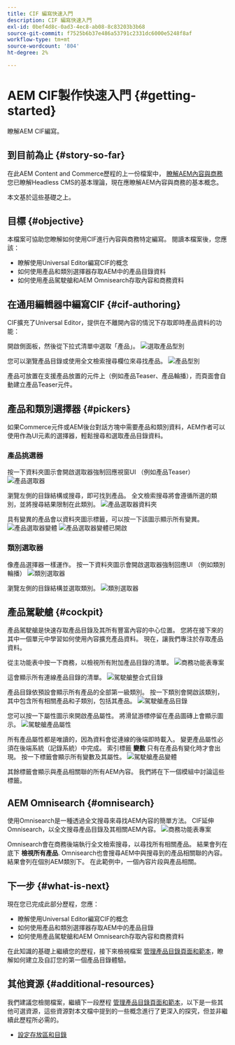```yaml
---
title: CIF 編寫快速入門
description: CIF 編寫快速入門
exl-id: 0bef4d8c-0ad3-4ec8-ab08-8c83203b3b68
source-git-commit: f7525b6b37e486a53791c2331dc6000e5248f8af
workflow-type: tm+mt
source-wordcount: '804'
ht-degree: 2%

---
```


# AEM CIF製作快速入門 {#getting-started}

瞭解AEM CIF編寫。

## 到目前為止 {#story-so-far}

在此AEM Content and Commerce歷程的上一份檔案中， [瞭解AEM內容與商務](/help/commerce-cloud/introduction.md)您已瞭解Headless CMS的基本理論，現在應瞭解AEM內容與商務的基本概念。

本文基於這些基礎之上。

## 目標 {#objective}

本檔案可協助您瞭解如何使用CIF進行內容與商務特定編寫。 閱讀本檔案後，您應該：

* 瞭解使用Universal Editor編寫CIF的概念
* 如何使用產品和類別選擇器存取AEM中的產品目錄資料
* 如何使用產品駕駛艙和AEM Omnisearch存取內容和商務資料

## 在通用編輯器中編寫CIF {#cif-authoring}

CIF擴充了Universal Editor，提供在不離開內容的情況下存取即時產品資料的功能：

開啟側面板，然後從下拉式清單中選取「產品」。
![選取產品型別](assets/asset-finder-overview.png)

您可以瀏覽產品目錄或使用全文檢索搜尋欄位來尋找產品。
![產品型別](assets/asset-finder-search.png)

產品可放置在支援產品放置的元件上（例如產品Teaser、產品輪播），而頁面會自動建立產品Teaser元件。

## 產品和類別選擇器 {#pickers}

如果Commerce元件或AEM後台對話方塊中需要產品和類別資料，AEM作者可以使用作為UI元素的選擇器，輕鬆搜尋和選取產品目錄資料。

### 產品挑選器

按一下資料夾圖示會開啟選取器強制回應視窗UI （例如產品Teaser）
![產品選取器](assets/product-picker-open.png)

瀏覽左側的目錄結構或搜尋，即可找到產品。 全文檢索搜尋將會遵循所選的類別，並將搜尋結果限制在此類別。
![產品選取器資料夾](assets/product-picker-folders.png)

具有變異的產品會以資料夾圖示標籤，可以按一下該圖示顯示所有變異。
![產品選取器變體](assets/product-picker-variants.png)
![產品選取器變體已開啟](assets/product-picker-variants-open.png)

### 類別選取器

像產品選擇器一樣運作。 按一下資料夾圖示會開啟選取器強制回應UI （例如類別輪播）
![類別選取器](assets/category-picker-open.png)

瀏覽左側的目錄結構並選取類別。
![類別選取器](assets/category-picker-folders.png)

## 產品駕駛艙 {#cockpit}

產品駕駛艙是快速存取產品目錄及其所有豐富內容的中心位置。 您將在接下來的其中一個單元中學習如何使用內容擴充產品資料。 現在，讓我們專注於存取產品資料。

從主功能表中按一下商務，以檢視所有附加產品目錄的清單。
![商務功能表專案](assets/commerce-menu-item.png)

這會顯示所有連線產品目錄的清單。
![駕駛艙整合式目錄](assets/cockpit-Integrated-catalogs.png)

產品目錄依預設會顯示所有產品的全部第一級類別。 按一下類別會開啟該類別，其中包含所有相關產品和子類別，包括其產品。
![駕駛艙產品目錄](assets/cockpit-product-catalog.png)

您可以按一下屬性圖示來開啟產品屬性。 將滑鼠游標停留在產品圖磚上會顯示圖示。
![駕駛艙產品屬性](assets/cockpit-properties.png)

所有產品屬性都是唯讀的，因為資料會從連線的後端即時載入。 變更產品屬性必須在後端系統（記錄系統）中完成。 索引標籤 **變數** 只有在產品有變化時才會出現。 按一下標籤會顯示所有變數及其屬性。
![駕駛艙產品變體](assets/cockpit-properties-variants.png)

其餘標籤會顯示與產品相關聯的所有AEM內容。 我們將在下一個模組中討論這些標籤。

## AEM Omnisearch {#omnisearch}

使用Omnisearch是一種透過全文搜尋來尋找AEM內容的簡單方法。 CIF延伸Omnisearch，以全文搜尋產品目錄及其相關AEM內容。
![商務功能表專案](assets/omnisearch.png)

Omnisearch會在商務後端執行全文檢索搜尋，以尋找所有相關產品。 結果會列在底下 **檢視所有產品**. Omnisearch也會搜尋AEM中與搜尋到的產品相關聯的內容。 結果會列在個別AEM類別下。 在此範例中，一個內容片段與產品相關。

## 下一步 {#what-is-next}

現在您已完成此部分歷程，您應：

* 瞭解使用Universal Editor編寫CIF的概念
* 如何使用產品和類別選擇器存取AEM中的產品目錄
* 如何使用產品駕駛艙和AEM Omnisearch存取內容和商務資料

在此知識的基礎上繼續您的歷程，接下來檢視檔案 [管理產品目錄頁面和範本](catalog-templates.md)，瞭解如何建立及自訂您的第一個產品目錄體驗。

## 其他資源 {#additional-resources}

我們建議您檢閱檔案，繼續下一段歷程 [管理產品目錄頁面和範本](catalog-templates.md)，以下是一些其他可選資源，這些資源對本文檔中提到的一些概念進行了更深入的探究，但並非繼續此歷程所必需的。

* [設定存放區和目錄](/help/commerce-cloud/getting-started.md#catalog)
